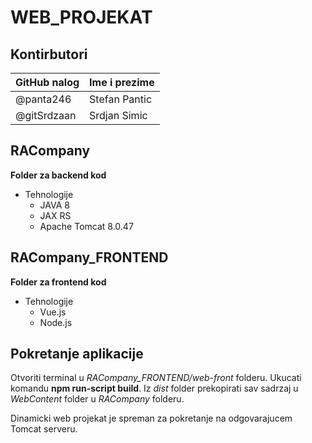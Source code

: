 # WEB_PROJEKAT
## Kontirbutori

GitHub nalog | Ime i prezime
------------ | -------------
@panta246 | Stefan Pantic
@gitSrdzaan | Srdjan Simic

## RACompany

**Folder za backend kod**

* Tehnologije
  * JAVA 8
  * JAX RS
  * Apache Tomcat 8.0.47
  
## RACompany_FRONTEND

**Folder za frontend kod**

* Tehnologije
  * Vue.js
  * Node.js
  
## Pokretanje aplikacije
  
Otvoriti terminal u _RACompany_FRONTEND/web-front_ folderu. Ukucati komandu **npm run-script build**. Iz _dist_ folder prekopirati sav sadrzaj u _WebContent_ folder u _RACompany_ folderu.
 
Dinamicki web projekat je spreman za pokretanje na odgovarajucem Tomcat serveru.
